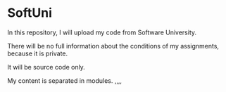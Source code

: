 # SoftUni
In this repository, I will upload my code from Software University.

There will be no full information about the conditions of my assignments, because it is private.

It will be source code only.

My content is separated in modules.
,,,,
